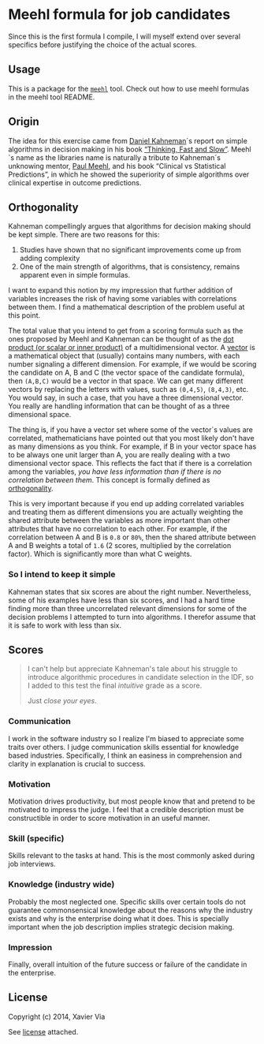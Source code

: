 Meehl formula for job candidates
================================

Since this is the first formula I compile, I will myself extend over several specifics before justifying the choice of the actual scores.

Usage
-----

This is a package for the [`meehl`](https://github.com/xaviervia/meehl) tool. Check out how to use meehl formulas in the meehl tool README.

Origin
------

The idea for this exercise came from [Daniel Kahneman](https://en.wikipedia.org/wiki/Daniel_Kahneman)´s report on simple algorithms in decision making in his book [“Thinking, Fast and Slow”](https://en.wikipedia.org/wiki/Thinking,_Fast_and_Slow). Meehl´s name as the libraries name is naturally a tribute to Kahneman´s unknowing mentor, [Paul Meehl](https://en.wikipedia.org/wiki/Paul_E._Meehl), and his book “Clinical vs Statistical Predictions”, in which he showed the superiority of simple algorithms over clinical expertise in outcome predictions.

Orthogonality
-------------

Kahneman compellingly argues that algorithms for decision making should be kept simple. There are two reasons for this:

1. Studies have shown that no significant improvements come up from adding complexity
2. One of the main strength of algorithms, that is consistency, remains apparent  even in simple formulas.

I want to expand this notion by my impression that further addition of variables increases the risk of having some variables with correlations between them. I find a mathematical description of the problem useful at this point.

The total value that you intend to get from a scoring formula such as the ones proposed by Meehl and Kahneman can be thought of as the [dot product (or scalar or inner product)](https://en.wikipedia.org/wiki/Dot_product) of a multidimensional vector. A [vector](https://en.wikipedia.org/wiki/Vector) is a mathematical object that (usually) contains many numbers, with each number signaling a different dimension. For example, if we would be scoring the candidate on A, B and C (the vector space of the candidate formula), then `(A,B,C)` would be a vector in that space. We can get many different vectors by replacing the letters with values, such as `(0,4,5)`, `(8,4,3)`, etc. You would say, in such a case, that you have a three dimensional vector. You really are handling information that can be thought of as a three dimensional space.

The thing is, if you have a vector set where some of the vector´s values are correlated, mathematicians have pointed out that you most likely don't have as many dimensions as you think. For example, if B in your vector space has to be always one unit larger than A, you are really dealing with a two dimensional vector space. This reflects the fact that if there is a correlation among the variables, _you have less information than if there is no correlation between them_. This concept is formally defined as [orthogonality](https://en.wikipedia.org/wiki/Orthogonality).

This is very important because if you end up adding correlated variables and treating them as different dimensions you are actually weighting the shared attribute between the variables as more important than other attributes that have no correlation to each other. For example, if the correlation between A and B is `0.8` or `80%`, then the shared attribute between A and B weights a total of `1.6` (2 scores, multiplied by the correlation factor). Which is significantly more than what C weights.

### So I intend to keep it simple

Kahneman states that six scores are about the right number. Nevertheless, some of his examples have less than six scores, and I had a hard time finding more than three uncorrelated relevant dimensions for some of the decision problems I attempted to turn into algorithms. I therefor assume that it is safe to work with less than six.

Scores
------


> I can't help but appreciate Kahneman's tale about his struggle to introduce algorithmic procedures in candidate selection in the IDF, so I added to this test the final _intuitive_ grade as a score.
>
> Just _close your eyes_.

### Communication

I work in the software industry so I realize I'm biased to appreciate some traits over others. I judge communication skills essential for knowledge based industries. Specifically, I think an easiness in comprehension and clarity in explanation is crucial to success.

### Motivation

Motivation drives productivity, but most people know that and pretend to be motivated to impress the judge. I feel that a credible description must be constructible in order to score motivation in an useful manner.

### Skill (specific)

Skills relevant to the tasks at hand. This is the most commonly asked during job interviews.

### Knowledge (industry wide)

Probably the most neglected one. Specific skills over certain tools do not guarantee commonsensical knowledge about the reasons why the industry exists and why is the enterprise doing what it does. This is specially important when the job description implies strategic decision making.

### Impression

Finally, overall intuition of the future success or failure of the candidate in the enterprise.

License
-------
Copyright (c) 2014, Xavier Via

See [license](LICENSE) attached.

